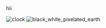 hii 

![clock](https://github.com/Mshashikanth1/Mshashikanth1/assets/57630057/aedc437e-04fe-4dab-a28b-dfd24610f3e7)
![black_white_pixelated_earth](https://github.com/Mshashikanth1/Mshashikanth1/assets/57630057/40460595-d104-43bf-b530-4d70b9ebdb54)

